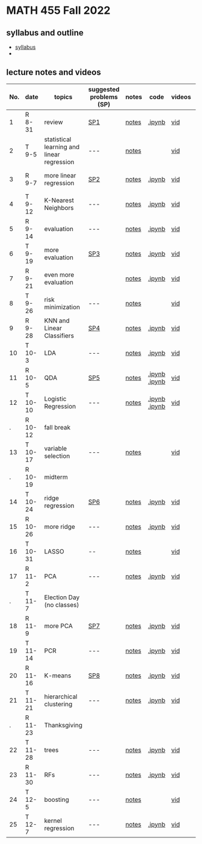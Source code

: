 # MATH 455 Fall 2022

## syllabus and outline

- [syllabus](docs/syllabus.md)
- 
## lecture notes and videos

No. | date | topics | suggested problems (SP) | notes | code | videos | quiz problem (QP) | 
--- | --- | --- | --- | --- | --- | --- | --- | 
1|R 8-31 | review | [SP1](sp/SP1_questions.pdf) | [notes](lns/lec1.pdf)| [.ipynb]() | [vid]()| [QP 1](qp/qp1.pdf) due Sept 7 | 
2|T 9-5 | statistical learning and linear regression | --- | [notes](lns/lec2.pdf)| | [vid]() |  | 
3|R 9-7 | more linear regression | [SP2](sp/SP2_questions.pdf)| [notes](lns/lec3.pdf)| [.ipynb](code/lab2_regression.ipynb) | [vid]() | [QP 2](qp/qp2.pdf) due Sept 14 | 
4|T 9-12 | K-Nearest Neighbors | --- | [notes](lns/lec4.pdf)|  [.ipynb](code/lab3_knn.ipynb) | [vid]() | --- | 
5|R 9-14 | evaluation | --- | [notes](lns/lec5.pdf) | [.ipynb](code/lab3_knn.ipynb) | [vid]() | [QP 3](qp/qp3.pdf) due Sept 21 | 
6|T 9-19 | more evaluation | [SP3](sp/SP3_questions.pdf) | [notes](lns/lec6.pdf) | [.ipynb](code/lab4_evaluation.ipynb) |[vid]()| --- |
7|R 9-21 | even more evaluation | | [notes](lns/lec7.pdf)|  [.ipynb](code/lab5_more_eval.ipynb)  | [vid]()|[QP 4](qp/qp4.pdf) due Sept 28 | 
8|T 9-26 | risk minimization |  --- | [notes](lns/lec8.pdf)|  | [vid]()| --- |
9|R 9-28 | KNN and Linear Classifiers | [SP4](sp/SP4_questions.pdf)| [notes](lns/lec9.pdf)| [.ipynb](code/lab6_knn_class.ipynb) | [vid]()| [QP 5](qp/qp5.pdf) due Oct 5 | 
10 |T 10-3 | LDA | --- | [notes](lns/lec10.pdf)| [.ipynb](code/lab7_imbalance.ipynb) | [vid]()| --- | 
11|R 10-5 | QDA | [SP5](sp/SP5_questions.pdf) | [notes](lns/lec11.pdf)| [.ipynb](code/lab8_lda.ipynb) [.ipynb](code/lab9_qda.ipynb) | [vid]() | [QP 6](qp/qp6.pdf) due Oct 16 | 
12|T 10-10 | Logistic Regression | --- | [notes](lns/lec12.pdf)| [.ipynb](code/lab10_masking.ipynb) [.ipynb](code/lab11_logistic.ipynb)  | [vid]()| --- | 
. |R 10-12 | fall break | 
13 | T 10-17 | variable selection | --- | [notes](lns/lec13.pdf)| | [vid]()| --- | 
.| R 10-19 | midterm | 
14|T 10-24 | ridge regression | [SP6](sp/SP6_questions.pdf) | [notes](lns/lec14.pdf)| [.ipynb](code/lab12_var_sel.ipynb) | [vid]() | [QP7](qp/qp7.pdf) due Oct 31 | 
15|R 10-26 | more ridge | --- | [notes](lns/lec15.pdf)| [.ipynb](code/lab13_ridge.ipynb)  | [vid]()| ---  | 
16|T 10-31 | LASSO | -- | [notes](lns/lec16.pdf) | | [vid]()|  | 
17 |R 11-2 | PCA | --- | [notes](lns/lec17.pdf) | [.ipynb](code/lab14_lasso.ipynb)  | [vid]() |  |
. | T 11-7 | Election Day (no classes) | 
18|R 11-9 | more PCA | [SP7](sp/SP7_questions.pdf) | [notes](lns/lec18.pdf)| [.ipynb](code/lab15_pca.ipynb)  | [vid]()| [QP8](qp/qp8.pdf) due Nov 16 | 
19|T 11-14 | PCR | --- | [notes](lns/lec19.pdf)| [.ipynb](code/lab16_pcr.ipynb) | [vid]()|  --- | 
20|R 11-16 | K-means | [SP8](sp/SP8_questions.pdf) | [notes](lns/lec20.pdf)| [.ipynb](code/lab17_kmeans.ipynb) | [vid]() | [QP9](qp/qp9.pdf) due Nov 28 | 
21|T 11-21 | hierarchical clustering | --- | [notes](lns/lec21.pdf)| [.ipynb](code/lab18_hierarchical.ipynb) |[vid]() | ---  | 
. | R 11-23 | Thanksgiving | 
22|T 11-28 | trees | --- | [notes](lns/lec22.pdf)| [.ipynb](code/lab19_trees.ipynb)  | [vid]() |  | 
23|R 11-30 | RFs | --- |[notes](lns/lec23.pdf)| [.ipynb](code/lab20_rf.ipynb) | [vid]() | [QP10](qp/qp10.pdf) due Dec 7 | 
24|T 12-5 | boosting | --- | [notes](lns/lec24.pdf)| |  [vid]() | --- | 
25|T 12-7 | kernel regression | --- | [notes](lns/lec25.pdf)|[.ipynb](code/lab22_kr.ipynb) |  [vid]() | --- | 



